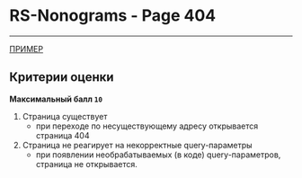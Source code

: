# RS-Nonograms - Page 404

---

[ПРИМЕР](https://www.nonograms.ru/)

## Критерии оценки

**Максимальный балл `10`**

1. Страница существует
   - при переходе по несуществующему адресу открывается страница 404
2. Страница не реагирует на некорректные query-параметры
   - при появлении необрабатываемых (в коде) query-параметров, страница не открывается.